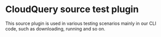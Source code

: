 # CloudQuery source test plugin

This source plugin is used in various testing scenarios mainly in our CLI code, such as downloading, running and so on.

